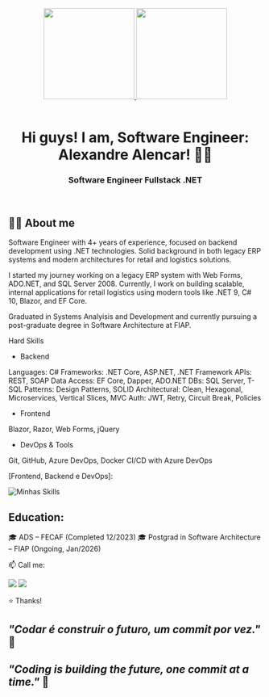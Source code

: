 <!-- Início do README -->

<div align="center">
<a href="https://github.com/alealencarr">
<img height="180em" src="https://github-readme-stats.vercel.app/api?username=alealencarr&show_icons=true&theme=dracula&include_all_commits=true&count_private=true"/>
<img height="180em" src="https://github-readme-stats.vercel.app/api/top-langs/?username=alealencarr&layout=compact&langs_count=7&theme=dracula"/>
</a>
</div>

<div align="center" style="display: inline_block"><br>
<h1 align="center">Hi guys! I am, Software Engineer: Alexandre Alencar! 👋🧠</h1>
<h3 align="center">Software Engineer Fullstack .NET</h3>
</div>

<br>

## 👨‍💻 About me

Software Engineer with 4+ years of experience, focused on backend development using .NET technologies. Solid background in both legacy ERP systems and modern architectures for retail and logistics solutions.

I started my journey working on a legacy ERP system with Web Forms, ADO.NET, and SQL Server 2008. Currently, I work on building scalable, internal applications for retail logistics using modern tools like .NET 9, C# 10, Blazor, and EF Core.

Graduated in Systems Analyisis and Development and currently pursuing a post-graduate degree in Software Architecture at FIAP.

Hard Skills

- Backend

Languages: C#
Frameworks: .NET Core, ASP.NET, .NET Framework
APIs: REST, SOAP
Data Access: EF Core, Dapper, ADO.NET
DBs: SQL Server, T-SQL
Patterns: Design Patterns, SOLID
Architectural: Clean, Hexagonal, Microservices, Vertical Slices, MVC
Auth: JWT, Retry, Circuit Break, Policies

- Frontend

Blazor, Razor, Web Forms, jQuery

- DevOps & Tools

Git, GitHub, Azure DevOps, Docker
CI/CD with Azure DevOps

[Frontend, Backend e DevOps]:

![Minhas Skills](https://skillicons.dev/icons?i=dotnet,docker,nodejs,kubernetes,git,github,aws,azure,jquery,react,visualstudio,javascript&theme=dark&perline=20)

## Education: 

🎓 ADS – FECAF (Completed 12/2023)
🎓 Postgrad in Software Architecture – FIAP (Ongoing, Jan/2026)

📫 Call me:
<p align="left">
<a href="https://linkedin.com/in/alealencar" target="_blank"><img src="https://img.shields.io/badge/-LinkedIn-%230077B5?style=for-the-badge&logo=linkedin&logoColor=white" target="_blank"></a>
<a href="mailto:ale.alencarr@outlook.com.br"><img src="https://img.shields.io/badge/Microsoft_Outlook-0078D4?style=for-the-badge&logo=microsoft-outlook&logoColor=white" target="_blank"></a>
</p>

⭐ Thanks!  
## _"Codar é construir o futuro, um commit por vez."_ 🚀
## _"Coding is building the future, one commit at a time."_ 🚀